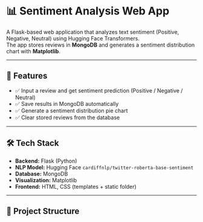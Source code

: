 # 📊 Sentiment Analysis Web App

A Flask-based web application that analyzes text sentiment (Positive, Negative, Neutral) using Hugging Face Transformers.  
The app stores reviews in **MongoDB** and generates a sentiment distribution chart with **Matplotlib**.

---

## 🚀 Features
- ✅ Input a review and get sentiment prediction (Positive / Negative / Neutral)  
- ✅ Save results in MongoDB automatically  
- ✅ Generate a sentiment distribution pie chart  
- ✅ Clear stored reviews from the database  

---

## 🛠️ Tech Stack
- **Backend:** Flask (Python)  
- **NLP Model:** Hugging Face `cardiffnlp/twitter-roberta-base-sentiment`  
- **Database:** MongoDB  
- **Visualization:** Matplotlib  
- **Frontend:** HTML, CSS (templates + static folder)  

---

## 📂 Project Structure

